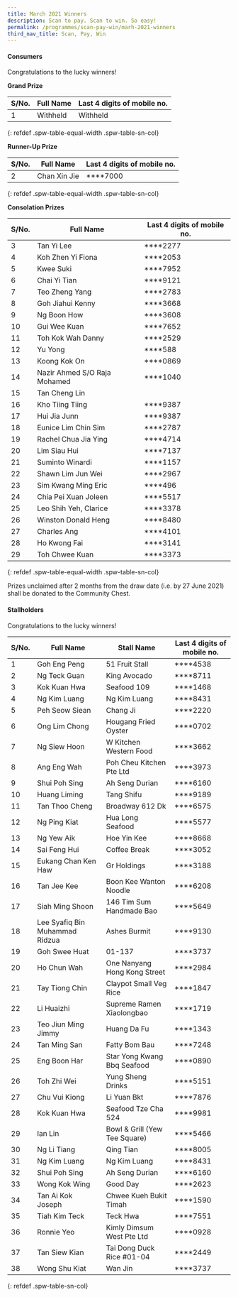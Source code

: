 ```yaml
---
title: March 2021 Winners
description: Scan to pay. Scan to win. So easy!
permalink: /programmes/scan-pay-win/marh-2021-winners
third_nav_title: Scan, Pay, Win
---
```


#### Consumers
Congratulations to the lucky winners!


**Grand Prize** 


|S/No.| Full Name                     | Last 4 digits of mobile no. |
|-----|-------------------------------|-----------------------------|
| 1   | Withheld                      | Withheld                    |
{: refdef .spw-table-equal-width .spw-table-sn-col}

**Runner-Up Prize** 

|S/No.| Full Name                     | Last 4 digits of mobile no. |
|-----|-------------------------------|-----------------------------|
| 2   |Chan Xin Jie                   | \*\*\*\*7000                |
{: refdef .spw-table-equal-width .spw-table-sn-col}

**Consolation Prizes** 

| S/No. | Full Name                    | Last 4 digits of mobile no. |
|-------|------------------------------|-----------------------------|
|   3   |          Tan Yi Lee          |     \*\*\*\*2277            |
|   4   |       Koh Zhen Yi Fiona      |     \*\*\*\*2053            |
|   5   |           Kwee Suki          |     \*\*\*\*7952            |
|   6   |         Chai Yi Tian         |     \*\*\*\*9121            |
|   7   |        Teo Zheng Yang        |     \*\*\*\*2783            |
|   8   |       Goh Jiahui Kenny       |     \*\*\*\*3668            |
|   9   |          Ng Boon How         |     \*\*\*\*3608            |
|   10  |         Gui Wee Kuan         |     \*\*\*\*7652            |
|   11  |       Toh Kok Wah Danny      |     \*\*\*\*2529            |
|   12  |            Yu Yong           |     \*\*\*\*588             |
|   13  |         Koong Kok On         |     \*\*\*\*0869            |
|   14  | Nazir Ahmed S/O Raja Mohamed |     \*\*\*\*1040            |
|   15  |         Tan Cheng Lin        |                             |
|   16  |        Kho Tiing Tiing       |     \*\*\*\*9387            |
|   17  |         Hui Jia Junn         |     \*\*\*\*9387            |
|   18  |      Eunice Lim Chin Sim     |     \*\*\*\*2787            |
|   19  |     Rachel Chua Jia Ying     |     \*\*\*\*4714            |
|   20  |         Lim Siau Hui         |     \*\*\*\*7137            |
|   21  |        Suminto Winardi       |     \*\*\*\*1157            |
|   22  |       Shawn Lim Jun Wei      |     \*\*\*\*2967            |
|   23  |      Sim Kwang Ming Eric     |     \*\*\*\*496             |
|   24  |     Chia Pei Xuan Joleen     |     \*\*\*\*5517            |
|   25  |     Leo Shih Yeh, Clarice    |     \*\*\*\*3378            |
|   26  |      Winston Donald Heng     |     \*\*\*\*8480            |
|   27  |          Charles Ang         |     \*\*\*\*4101            |
|   28  |         Ho Kwong Fai         |     \*\*\*\*3141            |
|   29  |        Toh Chwee Kuan        |     \*\*\*\*3373            |
{: refdef .spw-table-equal-width .spw-table-sn-col}

<span class="spw-disclaimer">Prizes unclaimed after 2 months from the draw date (i.e. by 27 June 2021) shall be donated to the Community Chest.</span> 

#### Stallholders
Congratulations to the lucky winners!

| S/No. | Full Name                      | Stall Name                    | Last 4 digits of mobile no. |
|-------|--------------------------------|-------------------------------|-----------------------------|
| 1     | Goh Eng Peng                   | 51 Fruit Stall                |     \*\*\*\*4538            |
| 2     | Ng Teck Guan                   | King Avocado                  |     \*\*\*\*8711            |
| 3     | Kok Kuan Hwa                   | Seafood 109                   |     \*\*\*\*1468            |
| 4     | Ng Kim Luang                   | Ng Kim Luang                  |     \*\*\*\*8431            |
| 5     | Peh Seow Siean                 | Chang Ji                      |     \*\*\*\*2220            |
| 6     | Ong Lim Chong                  | Hougang Fried Oyster          |     \*\*\*\*0702            |
| 7     | Ng Siew Hoon                   | W Kitchen Western Food        |     \*\*\*\*3662            |
| 8     | Ang Eng Wah                    | Poh Cheu Kitchen Pte Ltd      |     \*\*\*\*3973            |
| 9     | Shui Poh Sing                  | Ah Seng Durian                |     \*\*\*\*6160            |
| 10    | Huang Liming                   | Tang Shifu                    |     \*\*\*\*9189            |
| 11    | Tan Thoo Cheng                 | Broadway 612 Dk               |     \*\*\*\*6575            |
| 12    | Ng Ping Kiat                   | Hua Long Seafood              |     \*\*\*\*5577            |
| 13    | Ng Yew Aik                     | Hoe Yin Kee                   |     \*\*\*\*8668            |
| 14    | Sai Feng Hui                   | Coffee Break                  |     \*\*\*\*3052            |
| 15    | Eukang Chan Ken Haw            | Gr Holdings                   |     \*\*\*\*3188            |
| 16    | Tan Jee Kee                    | Boon Kee Wanton Noodle        |     \*\*\*\*6208            |
| 17    | Siah Ming Shoon                | 146 Tim Sum Handmade Bao      |     \*\*\*\*5649            |
| 18    | Lee Syafiq Bin Muhammad Ridzua | Ashes Burmit                  |     \*\*\*\*9130            |
| 19    | Goh Swee Huat                  | 01-137                        |     \*\*\*\*3737            |
| 20    | Ho Chun Wah                    | One Nanyang Hong Kong Street  |     \*\*\*\*2984            |
| 21    | Tay Tiong Chin                 | Claypot Small Veg Rice        |     \*\*\*\*1847            |
| 22    | Li Huaizhi                     | Supreme Ramen Xiaolongbao     |     \*\*\*\*1719            |
| 23    | Teo Jiun Ming Jimmy            | Huang Da Fu                   |     \*\*\*\*1343            |
| 24    |  Tan Ming San                  |  Fatty Bom Bau                |     \*\*\*\*7248            |
| 25    | Eng Boon Har                   | Star Yong Kwang Bbq Seafood   |     \*\*\*\*0890            |
| 26    | Toh Zhi Wei                    | Yung Sheng Drinks             |     \*\*\*\*5151            |
| 27    | Chu Vui Kiong                  | Li Yuan Bkt                   |     \*\*\*\*7876            |
| 28    | Kok Kuan Hwa                   | Seafood Tze Cha 524           |     \*\*\*\*9981            |
| 29    | Ian Lin                        | Bowl & Grill (Yew Tee Square) |     \*\*\*\*5466            |
| 30    | Ng Li Tiang                    | Qing Tian                     |     \*\*\*\*8005            |
| 31    | Ng Kim Luang                   | Ng Kim Luang                  |     \*\*\*\*8431            |
| 32    | Shui Poh Sing                  | Ah Seng Durian                |     \*\*\*\*6160            |
| 33    | Wong Kok Wing                  | Good Day                      |     \*\*\*\*2623            |
| 34    | Tan Ai Kok Joseph              | Chwee Kueh Bukit Timah        |     \*\*\*\*1590            |
| 35    | Tiah Kim Teck                  | Teck Hwa                      |     \*\*\*\*7551            |
| 36    | Ronnie Yeo                     | Kimly Dimsum West Pte Ltd     |     \*\*\*\*0928            |
| 37    | Tan Siew Kian                  | Tai Dong Duck Rice #01-04     |     \*\*\*\*2449            |
| 38    | Wong Shu Kiat                  | Wan Jin                       |     \*\*\*\*3737            |
{: refdef .spw-table-sn-col}